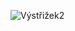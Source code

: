 ![Výstřižek2](https://github.com/bobepe/BoardGameStats/assets/159280935/1c5f7f46-90de-499c-9310-67fe7e3ba954)
